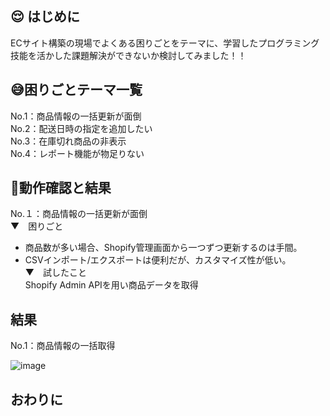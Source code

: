 ## :relieved: はじめに
ECサイト構築の現場でよくある困りごとをテーマに、学習したプログラミング技能を活かした課題解決ができないか検討してみました！！

## 😅困りごとテーマ一覧
No.1：商品情報の一括更新が面倒  
No.2：配送日時の指定を追加したい  
No.3：在庫切れ商品の非表示  
No.4：レポート機能が物足りない  

## 💪動作確認と結果
No.１：商品情報の一括更新が面倒  
▼　困りごと  
  - 商品数が多い場合、Shopify管理画面から一つずつ更新するのは手間。  
  - CSVインポート/エクスポートは便利だが、カスタマイズ性が低い。  
▼　試したこと  
Shopify Admin APIを用い商品データを取得  

## 結果
No.1：商品情報の一括取得

![image](https://github.com/user-attachments/assets/60eac71e-6ae6-4fac-ac3d-c6dafc420550)

## おわりに
